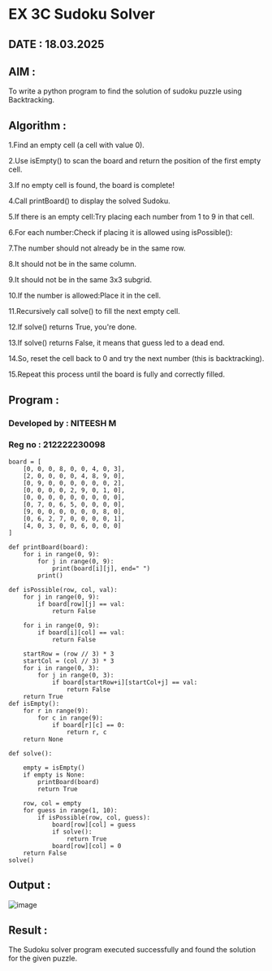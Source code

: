 # EX 3C Sudoku Solver

## DATE : 18.03.2025

## AIM :

To write a python program to find the solution of sudoku puzzle using Backtracking.


## Algorithm :

1.Find an empty cell (a cell with value 0).

2.Use isEmpty() to scan the board and return the position of the first empty cell.

3.If no empty cell is found, the board is complete!

4.Call printBoard() to display the solved Sudoku.

5.If there is an empty cell:Try placing each number from 1 to 9 in that cell.

6.For each number:Check if placing it is allowed using isPossible():

7.The number should not already be in the same row.

8.It should not be in the same column.

9.It should not be in the same 3x3 subgrid.

10.If the number is allowed:Place it in the cell.

11.Recursively call solve() to fill the next empty cell.

12.If solve() returns True, you're done.

13.If solve() returns False, it means that guess led to a dead end.

14.So, reset the cell back to 0 and try the next number (this is backtracking).

15.Repeat this process until the board is fully and correctly filled.

## Program :

### Developed by : NITEESH M
### Reg no : 212222230098

```
board = [
    [0, 0, 0, 8, 0, 0, 4, 0, 3],
    [2, 0, 0, 0, 0, 4, 8, 9, 0],
    [0, 9, 0, 0, 0, 0, 0, 0, 2],
    [0, 0, 0, 0, 2, 9, 0, 1, 0],
    [0, 0, 0, 0, 0, 0, 0, 0, 0],
    [0, 7, 0, 6, 5, 0, 0, 0, 0],
    [9, 0, 0, 0, 0, 0, 0, 8, 0],
    [0, 6, 2, 7, 0, 0, 0, 0, 1],
    [4, 0, 3, 0, 0, 6, 0, 0, 0]
]

def printBoard(board):
    for i in range(0, 9):
        for j in range(0, 9):
            print(board[i][j], end=" ")
        print()

def isPossible(row, col, val):
    for j in range(0, 9):
        if board[row][j] == val:
            return False

    for i in range(0, 9):
        if board[i][col] == val:
            return False

    startRow = (row // 3) * 3
    startCol = (col // 3) * 3
    for i in range(0, 3):
        for j in range(0, 3):
            if board[startRow+i][startCol+j] == val:
                return False
    return True
def isEmpty():
    for r in range(9):
        for c in range(9):
            if board[r][c] == 0:
                return r, c
    return None

def solve():

    empty = isEmpty()
    if empty is None:
        printBoard(board)
        return True

    row, col = empty
    for guess in range(1, 10):
        if isPossible(row, col, guess):
            board[row][col] = guess
            if solve():
                return True
            board[row][col] = 0
    return False
solve()
```

## Output :

![image](https://github.com/user-attachments/assets/4f161d19-c514-495a-9048-884913ee600b)

## Result :

The Sudoku solver program executed successfully and found the solution for the given puzzle.
